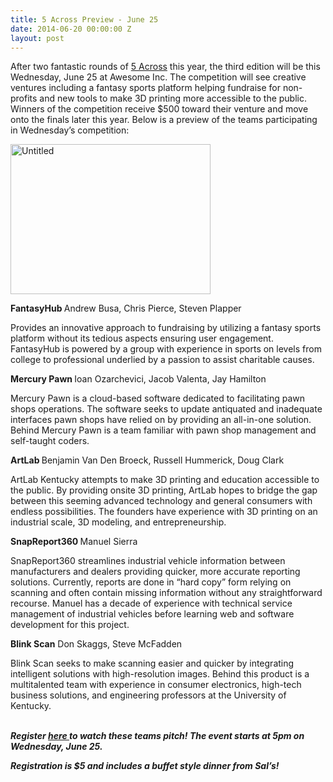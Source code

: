 ```yaml
---
title: 5 Across Preview - June 25
date: 2014-06-20 00:00:00 Z
layout: post
---
```

 
<p>After two fantastic rounds of <a href="http://www.5across.org/" target="_blank">5 Across</a> this year, the third edition will be this Wednesday, June 25 at Awesome Inc. The competition will see creative ventures including a fantasy sports platform helping fundraise for non-profits and new tools to make 3D printing more accessible to the public. Winners of the competition receive $500 toward their venture and move onto the finals later this year. Below is a preview of the teams participating in Wednesday’s competition:</p>
<p><a href="https://www.flickr.com/photos/awesomeinc/13892520050" title="Untitled by Awesome Inc, on Flickr" target="_blank"><img alt="Untitled" height="240" src="https://farm3.staticflickr.com/2909/13892520050_bf9c0a5edd_n.jpg" width="320"/></a></p>
<p><strong>FantasyHub </strong>Andrew Busa, Chris Pierce, Steven Plapper</p>
<p>Provides an innovative approach to fundraising by utilizing a fantasy sports platform without its tedious aspects ensuring user engagement. FantasyHub is powered by a group with experience in sports on levels from college to professional underlied by a passion to assist charitable causes.</p>
<p><strong>Mercury Pawn </strong>Ioan Ozarchevici, Jacob Valenta, Jay Hamilton</p>
<p>Mercury Pawn is a cloud-based software dedicated to facilitating pawn shops operations. The software seeks to update antiquated and inadequate interfaces pawn shops have relied on by providing an all-in-one solution. Behind Mercury Pawn is a team familiar with pawn shop management and self-taught coders.  </p>
<p><strong>ArtLab </strong>Benjamin Van Den Broeck, Russell Hummerick, Doug Clark</p>
<p>ArtLab Kentucky attempts to make 3D printing and education accessible to the public. By providing onsite 3D printing, ArtLab hopes to bridge the gap between this seeming advanced technology and general consumers with endless possibilities. The founders have experience with 3D printing on an industrial scale, 3D modeling, and entrepreneurship.</p>
<p><strong>SnapReport360 </strong>Manuel Sierra</p>
<p>SnapReport360 streamlines industrial vehicle information between manufacturers and dealers providing quicker, more accurate reporting solutions. Currently, reports are done in “hard copy” form relying on scanning and often contain missing information without any straightforward recourse. Manuel has a decade of experience with technical service management of industrial vehicles before learning web and software development for this project.</p>
<p><strong>Blink Scan</strong> Don Skaggs, Steve McFadden</p>
<p>Blink Scan seeks to make scanning easier and quicker by integrating intelligent solutions with high-resolution images. Behind this product is a multitalented team with experience in consumer electronics, high-tech business solutions, and engineering professors at the University of Kentucky.</p>
<p><br/><strong><em>Register <a href="http://www.eventbrite.com/e/5-across-lexington-june-2014-tickets-11506605567?aff=es2&amp;rank=0" target="_blank">here </a>to watch these teams pitch! The event starts at 5pm on Wednesday, June 25. </em></strong></p>
<p><strong><em>Registration is $5 and includes a buffet style dinner from Sal’s!</em></strong></p>
